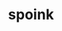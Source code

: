 ---
id: 325
title: spoink
types: [psychic]
image: https://raw.githubusercontent.com/PokeAPI/sprites/master/sprites/pokemon/325.png
---